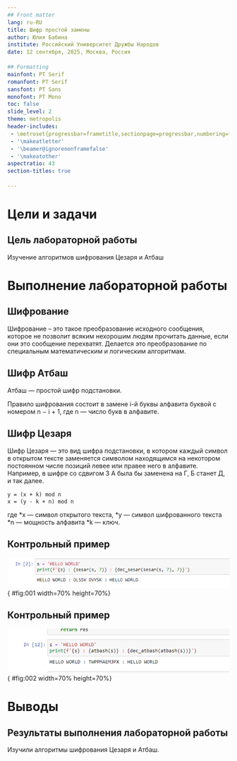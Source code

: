 ```yaml
---
## Front matter
lang: ru-RU
title: Шифр простой замены
author: Юлия Бабина
institute: Российский Университет Дружбы Народов
date: 12 сентября, 2025, Москва, Россия

## Formatting
mainfont: PT Serif
romanfont: PT Serif
sansfont: PT Sans
monofont: PT Mono
toc: false
slide_level: 2
theme: metropolis
header-includes: 
 - \metroset{progressbar=frametitle,sectionpage=progressbar,numbering=fraction}
 - '\makeatletter'
 - '\beamer@ignorenonframefalse'
 - '\makeatother'
aspectratio: 43
section-titles: true

---
```


# Цели и задачи

## Цель лабораторной работы

Изучение алгоритмов шифрования Цезаря и Атбаш

# Выполнение лабораторной работы

## Шифрование

Шифрование – это такое преобразование исходного сообщения, которое не позволит всяким нехорошим людям прочитать данные, если они это сообщение перехватят. Делается это преобразование по специальным математическим и логическим алгоритмам.

## Шифр Атбаш

Атбаш — простой шифр подстановки.

Правило шифрования состоит в замене i-й буквы алфавита буквой с номером n − i + 1, где n — число букв в алфавите.

## Шифр Цезаря

Шифр Цезаря — это вид шифра подстановки, в котором каждый символ в открытом тексте заменяется символом находящимся на некотором постоянном числе позиций левее или правее него в алфавите. Например, в шифре со сдвигом 3 А была бы заменена на Г, Б станет Д, и так далее.

```
y = (x + k) mod n
x = (y - k + n) mod n
```

где
*x — символ открытого текста,
*y — символ шифрованного текста
*n — мощность алфавита
*k — ключ.

## Контрольный пример

![Работа алгоритмов](image/01.png){ #fig:001 width=70% height=70%}

## Контрольный пример

![Работа алгоритмов](image/02.png){ #fig:002 width=70% height=70%}

# Выводы

## Результаты выполнения лабораторной работы

Изучили алгоритмы шифрования Цезаря и Атбаш.